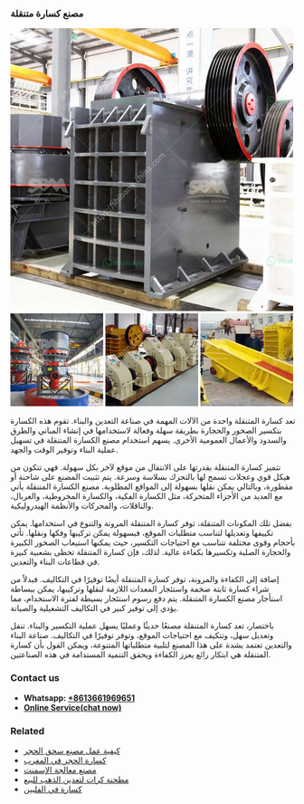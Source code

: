<h3>مصنع كسارة متنقلة</h3><img src='1701853848.jpg' alt=''><p>تعد كسارة المتنقلة واحدة من الآلات المهمة في صناعة التعدين والبناء. تقوم هذه الكسارة بتكسير الصخور والحجارة بطريقة سهلة وفعالة لاستخدامها في إنشاء المباني والطرق والسدود والأعمال العمومية الأخرى. يسهم استخدام مصنع الكسارة المتنقلة في تسهيل عملية البناء وتوفير الوقت والجهد.</p><p>تتميز كسارة المتنقلة بقدرتها على الانتقال من موقع لآخر بكل سهولة. فهي تتكون من هيكل قوي وعجلات تسمح لها بالتحرك بسلاسة وسرعة. يتم تثبيت المصنع على شاحنة أو مقطورة، وبالتالي يمكن نقلها بسهولة إلى المواقع المطلوبة. مصنع الكسارة المتنقلة يأتي مع العديد من الأجزاء المتحركة، مثل الكسارة الفكية، والكسارة المخروطية، والغربال، والناقلات، والمحركات والأنظمة الهيدروليكية.</p><p>بفضل تلك المكونات المتنقلة، توفر كسارة المتنقلة المرونة والتنوع في استخدامها. يمكن تكييفها وتعديلها لتناسب متطلبات الموقع، فبسهولة يمكن تركيبها وفكها ونقلها. تأتي بأحجام وقوى مختلفة تتناسب مع احتياجات التكسير، حيث يمكنها استيعاب الصخور الكبيرة والحجارة الصلبة وتكسيرها بكفاءة عالية. لذلك، فإن كسارة المتنقلة تحظى بشعبية كبيرة في قطاعات البناء والتعدين.</p><p>إضافة إلى الكفاءة والمرونة، توفر كسارة المتنقلة أيضًا توفيرًا في التكاليف. فبدلاً من شراء كسارة ثابتة ضخمة واستئجار المعدات اللازمة لنقلها وتركيبها، يمكن ببساطة استأجار مصنع الكسارة المتنقلة. يتم دفع رسوم استئجار بسيطة لفترة الاستخدام، مما يؤدي إلى توفير كبير في التكاليف التشغيلية والصيانة.</p><p>باختصار، تعد كسارة المتنقلة مصنعًا حديثًا وعمليًا يسهل عملية التكسير والبناء. تنقل وتعديل سهل، وتتكيف مع احتياجات الموقع، وتوفر توفيرًا في التكاليف. صناعة البناء والتعدين تعتمد بشدة على هذا المصنع لتلبية متطلباتها المتنوعة، ويمكن القول بأن كسارة المتنقلة هي ابتكار رائع يعزز الكفاءة ويحقق التنمية المستدامة في هذه الصناعتين.</p><h3>Contact us</h3><ul><li><strong>Whatsapp:&nbsp;<a href="https://wa.me/8613661969651">+8613661969651</a></strong></li><li><a href="https://swt.shibang-china.com/?git&amp;zhl&amp;مصنع كسارة متنقلة"><strong>Online Service(chat now)</strong></a></li></ul><h3>Related</h3><ul><li><a href='كيفية عمل مصنع سحق الحجر.md'>كيفية عمل مصنع سحق الحجر</a></li><li><a href='كسارة الحجر في المغرب.md'>كسارة الحجر في المغرب</a></li><li><a href='مصنع معالجة الإسمنت.md'>مصنع معالجة الإسمنت</a></li><li><a href='مطحنة كرات لتعدين الذهب للبيع.md'>مطحنة كرات لتعدين الذهب للبيع</a></li><li><a href='كسارة في الفلبين.md'>كسارة في الفلبين</a></li></ul>
